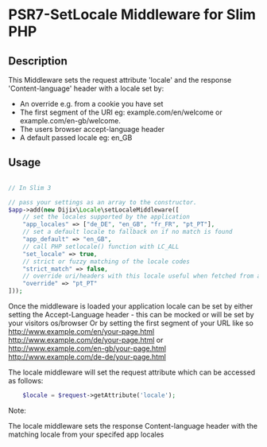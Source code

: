 # PSR7-SetLocale Middleware for Slim PHP

## Description

This Middleware sets the request attribute 'locale' and the response 'Content-language'
header with a locale set by:

* An override e.g. from a cookie you have set
* The first segment of the URI eg: example.com/en/welcome or example.com/en-gb/welcome.
* The users browser accept-language header
* A default passed locale eg: en_GB

## Usage

```php

// In Slim 3

// pass your settings as an array to the constructor.
$app->add(new Dijix\Locale\setLocaleMiddleware([
	// set the locales supported by the application
	"app_locales" => ["de_DE", "en_GB", "fr_FR", "pt_PT"],
	// set a default locale to fallback on if no match is found
	"app_default" => "en_GB",	
	// call PHP setlocale() function with LC_ALL
	"set_locale" => true,		
	// strict or fuzzy matching of the locale codes
	"strict_match" => false,
	// override uri/headers with this locale useful when fetched from a cookie or user session
	"override" => "pt_PT"
]));

```

Once the middleware is loaded your application locale can be set by either setting the 
Accept-Language header - this can be mocked or will be set by your visitors os/browser
Or by setting the first segment of your URL like so
http://www.example.com/en/your-page.html
http://www.example.com/de/your-page.html
or
http://www.example.com/en-gb/your-page.html
http://www.example.com/de-de/your-page.html

The locale middleware will set the request attribute which can be accessed as follows:
```php
	$locale = $request->getAttribute('locale');
```


Note:

The locale middleware sets the response Content-language header with the matching locale from your specifed app locales
